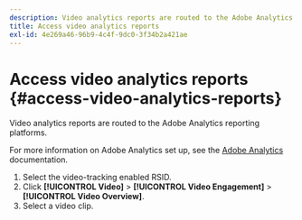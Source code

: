 ```yaml
---
description: Video analytics reports are routed to the Adobe Analytics reporting platforms.
title: Access video analytics reports
exl-id: 4e269a46-96b9-4c4f-9dc0-3f34b2a421ae
---
```

# Access video analytics reports {#access-video-analytics-reports}

Video analytics reports are routed to the Adobe Analytics reporting platforms.

 For more information on Adobe Analytics set up, see the [Adobe Analytics](https://microsite.omniture.com/t2/help/en_US/reference/) documentation. 
1. Select the video-tracking enabled RSID.
1. Click **[!UICONTROL Video]** > **[!UICONTROL Video Engagement]** > **[!UICONTROL Video Overview]**.
1. Select a video clip.
